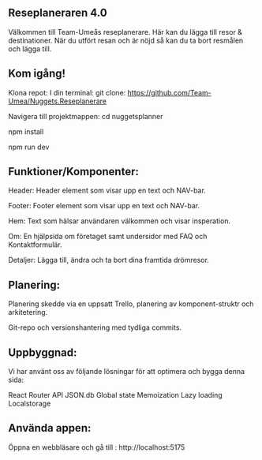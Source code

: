 ## Reseplaneraren 4.0

Välkommen till Team-Umeås reseplanerare. Här kan du lägga till resor & destinationer. När du utfört resan och är nöjd så kan du ta bort resmålen och lägga till.

## Kom igång!

Klona repot: I din terminal: git clone: https://github.com/Team-Umea/Nuggets.Reseplanerare

Navigera till projektmappen: cd nuggetsplanner

npm install

npm run dev


## Funktioner/Komponenter:

Header: Header element som visar upp en text och NAV-bar.

Footer: Footer element som visar upp en text och NAV-bar.

Hem: Text som hälsar användaren välkommen och visar insperation.

Om: En hjälpsida om företaget samt undersidor med FAQ och Kontaktformulär.

Detaljer: Lägga till, ändra och ta bort dina framtida drömresor. 

## Planering:

Planering skedde via en uppsatt Trello, planering av komponent-struktr och arkitetering. 

Git-repo och versionshantering med tydliga commits.


## Uppbyggnad:

Vi har använt oss av följande lösningar för att optimera och bygga denna sida:

React Router
API
JSON.db
Global state
Memoization 
Lazy loading
Localstorage


## Använda appen:
Öppna en webbläsare och gå till : http://localhost:5175
